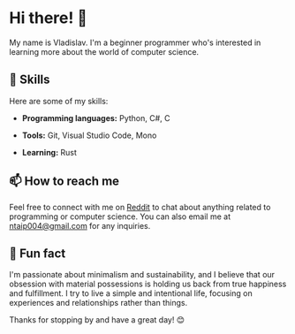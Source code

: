# Hi there! 👋

My name is Vladislav. I'm a beginner programmer who's interested in learning more about the world of computer science.

## 🌱 Skills

Here are some of my skills:

- **Programming languages:** Python, C#, C

- **Tools:** Git, Visual Studio Code, Mono

- **Learning:** Rust

## 📫 How to reach me

Feel free to connect with me on [Reddit](https://www.reddit.com/user/mirged/) to chat about anything related to programming or computer science. You can also email me at ntaip004@gmail.com for any inquiries.

## 💬 Fun fact

I'm passionate about minimalism and sustainability, and I believe that our obsession with material possessions is holding us back from true happiness and fulfillment. I try to live a simple and intentional life, focusing on experiences and relationships rather than things.


Thanks for stopping by and have a great day! 😊



<!---
Mirged/Mirged is a ✨ special ✨ repository because its `README.md` (this file) appears on your GitHub profile.
You can click the Preview link to take a look at your changes.
--->
